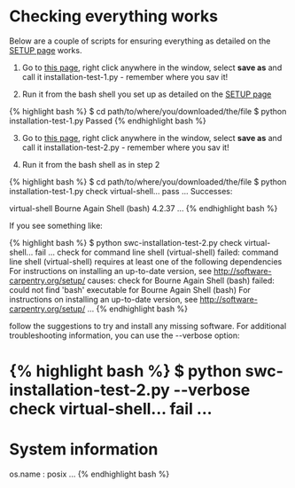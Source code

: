---
---

# Checking everything works

Below are a couple of scripts for ensuring everything as detailed on the [SETUP page](../../SETUP/setup) works.

1. Go to [this page](https://raw.githubusercontent.com/Chris35Wills/Chris35Wills.github.io/master/courses/Setup_check/installation-test-1.py), right click anywhere in the window, select **save as** and call it installation-test-1.py - remember where you sav it!

2. Run it from the bash shell you set up as detailed on the [SETUP page](../../SETUP/setup)

  {% highlight bash %}
  $ cd path/to/where/you/downloaded/the/file
  $ python installation-test-1.py
  Passed
  {% endhighlight bash %}

3. Go to [this page](https://raw.githubusercontent.com/Chris35Wills/Chris35Wills.github.io/master/courses/Setup_check/installation-test-2.py), right click anywhere in the window, select **save as** and call it installation-test-2.py - remember where you sav it!

4. Run it from the bash shell as in step 2

  {% highlight bash %}
  $ cd path/to/where/you/downloaded/the/file
  $ python installation-test-1.py
  check virtual-shell...  pass
  ...
  Successes:
  
  virtual-shell Bourne Again Shell (bash) 4.2.37
  ...
  {% endhighlight bash %}

  If you see something like:

  {% highlight bash %}
  $ python swc-installation-test-2.py
  check virtual-shell...  fail
  ...
  check for command line shell (virtual-shell) failed:
   	command line shell (virtual-shell) requires at least one of the following 
   	dependencies
  	For instructions on installing an up-to-date version, see
   	http://software-carpentry.org/setup/
   	causes:
   	check for Bourne Again Shell (bash) failed:
    	could not find 'bash' executable for Bourne Again Shell (bash)
    	For instructions on installing an up-to-date version, see
    	http://software-carpentry.org/setup/
  ...
  {% endhighlight bash %}

  follow the suggestions to try and install any missing software. For additional troubleshooting information, you can use the --verbose option:

  {% highlight bash %}
  $ python swc-installation-test-2.py --verbose
  check virtual-shell...  fail
  ...
  ==================
  System information
  ==================
  os.name            : posix
  ...
  {% endhighlight bash %}